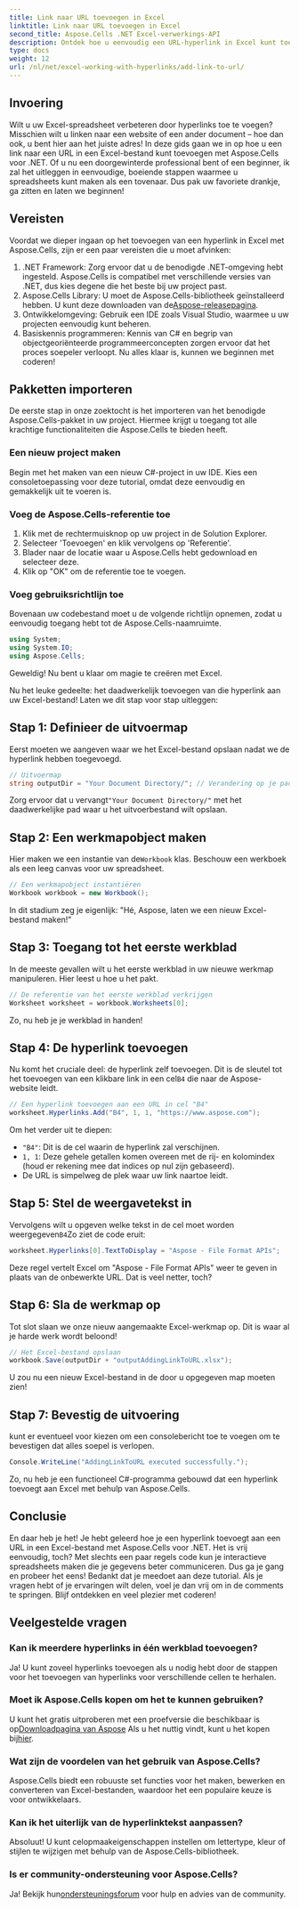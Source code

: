 ```yaml
---
title: Link naar URL toevoegen in Excel
linktitle: Link naar URL toevoegen in Excel
second_title: Aspose.Cells .NET Excel-verwerkings-API
description: Ontdek hoe u eenvoudig een URL-hyperlink in Excel kunt toevoegen met Aspose.Cells voor .NET met deze gedetailleerde tutorial. Stroomlijn uw spreadsheets.
type: docs
weight: 12
url: /nl/net/excel-working-with-hyperlinks/add-link-to-url/
---
```

## Invoering
Wilt u uw Excel-spreadsheet verbeteren door hyperlinks toe te voegen? Misschien wilt u linken naar een website of een ander document – hoe dan ook, u bent hier aan het juiste adres! In deze gids gaan we in op hoe u een link naar een URL in een Excel-bestand kunt toevoegen met Aspose.Cells voor .NET. Of u nu een doorgewinterde professional bent of een beginner, ik zal het uitleggen in eenvoudige, boeiende stappen waarmee u spreadsheets kunt maken als een tovenaar. Dus pak uw favoriete drankje, ga zitten en laten we beginnen!
## Vereisten
Voordat we dieper ingaan op het toevoegen van een hyperlink in Excel met Aspose.Cells, zijn er een paar vereisten die u moet afvinken:
1. .NET Framework: Zorg ervoor dat u de benodigde .NET-omgeving hebt ingesteld. Aspose.Cells is compatibel met verschillende versies van .NET, dus kies degene die het beste bij uw project past.
2. Aspose.Cells Library: U moet de Aspose.Cells-bibliotheek geïnstalleerd hebben. U kunt deze downloaden van de[Aspose-releasepagina](https://releases.aspose.com/cells/net/).
3. Ontwikkelomgeving: Gebruik een IDE zoals Visual Studio, waarmee u uw projecten eenvoudig kunt beheren.
4. Basiskennis programmeren: Kennis van C# en begrip van objectgeoriënteerde programmeerconcepten zorgen ervoor dat het proces soepeler verloopt.
Nu alles klaar is, kunnen we beginnen met coderen!
## Pakketten importeren
De eerste stap in onze zoektocht is het importeren van het benodigde Aspose.Cells-pakket in uw project. Hiermee krijgt u toegang tot alle krachtige functionaliteiten die Aspose.Cells te bieden heeft.
### Een nieuw project maken
Begin met het maken van een nieuw C#-project in uw IDE. Kies een consoletoepassing voor deze tutorial, omdat deze eenvoudig en gemakkelijk uit te voeren is.
### Voeg de Aspose.Cells-referentie toe
1. Klik met de rechtermuisknop op uw project in de Solution Explorer.
2. Selecteer 'Toevoegen' en klik vervolgens op 'Referentie'.
3. Blader naar de locatie waar u Aspose.Cells hebt gedownload en selecteer deze.
4. Klik op "OK" om de referentie toe te voegen.
### Voeg gebruiksrichtlijn toe
Bovenaan uw codebestand moet u de volgende richtlijn opnemen, zodat u eenvoudig toegang hebt tot de Aspose.Cells-naamruimte.
```csharp
using System;
using System.IO;
using Aspose.Cells;
```
Geweldig! Nu bent u klaar om magie te creëren met Excel.

Nu het leuke gedeelte: het daadwerkelijk toevoegen van die hyperlink aan uw Excel-bestand! Laten we dit stap voor stap uitleggen:
## Stap 1: Definieer de uitvoermap
Eerst moeten we aangeven waar we het Excel-bestand opslaan nadat we de hyperlink hebben toegevoegd. 
```csharp
// Uitvoermap
string outputDir = "Your Document Directory/"; // Verandering op je pad
```
 Zorg ervoor dat u vervangt`"Your Document Directory/"` met het daadwerkelijke pad waar u het uitvoerbestand wilt opslaan. 
## Stap 2: Een werkmapobject maken
 Hier maken we een instantie van de`Workbook` klas. Beschouw een werkboek als een leeg canvas voor uw spreadsheet.
```csharp
// Een werkmapobject instantiëren
Workbook workbook = new Workbook();
```
In dit stadium zeg je eigenlijk: "Hé, Aspose, laten we een nieuw Excel-bestand maken!"
## Stap 3: Toegang tot het eerste werkblad
In de meeste gevallen wilt u het eerste werkblad in uw nieuwe werkmap manipuleren. Hier leest u hoe u het pakt.
```csharp
// De referentie van het eerste werkblad verkrijgen
Worksheet worksheet = workbook.Worksheets[0];
```
Zo, nu heb je je werkblad in handen!
## Stap 4: De hyperlink toevoegen
Nu komt het cruciale deel: de hyperlink zelf toevoegen. Dit is de sleutel tot het toevoegen van een klikbare link in een cel`B4` die naar de Aspose-website leidt.
```csharp
// Een hyperlink toevoegen aan een URL in cel "B4"
worksheet.Hyperlinks.Add("B4", 1, 1, "https://www.aspose.com");
```
Om het verder uit te diepen:
- `"B4"`: Dit is de cel waarin de hyperlink zal verschijnen.
- `1, 1`: Deze gehele getallen komen overeen met de rij- en kolomindex (houd er rekening mee dat indices op nul zijn gebaseerd).
- De URL is simpelweg de plek waar uw link naartoe leidt.
## Stap 5: Stel de weergavetekst in
 Vervolgens wilt u opgeven welke tekst in de cel moet worden weergegeven`B4`Zo ziet de code eruit:
```csharp
worksheet.Hyperlinks[0].TextToDisplay = "Aspose - File Format APIs";
```
Deze regel vertelt Excel om "Aspose - File Format APIs" weer te geven in plaats van de onbewerkte URL. Dat is veel netter, toch?
## Stap 6: Sla de werkmap op
Tot slot slaan we onze nieuw aangemaakte Excel-werkmap op. Dit is waar al je harde werk wordt beloond!
```csharp
// Het Excel-bestand opslaan
workbook.Save(outputDir + "outputAddingLinkToURL.xlsx");
```
U zou nu een nieuw Excel-bestand in de door u opgegeven map moeten zien!
## Stap 7: Bevestig de uitvoering
kunt er eventueel voor kiezen om een consolebericht toe te voegen om te bevestigen dat alles soepel is verlopen.
```csharp
Console.WriteLine("AddingLinkToURL executed successfully.");
```
Zo, nu heb je een functioneel C#-programma gebouwd dat een hyperlink toevoegt aan Excel met behulp van Aspose.Cells.
## Conclusie
En daar heb je het! Je hebt geleerd hoe je een hyperlink toevoegt aan een URL in een Excel-bestand met Aspose.Cells voor .NET. Het is vrij eenvoudig, toch? Met slechts een paar regels code kun je interactieve spreadsheets maken die je gegevens beter communiceren. Dus ga je gang en probeer het eens!
Bedankt dat je meedoet aan deze tutorial. Als je vragen hebt of je ervaringen wilt delen, voel je dan vrij om in de comments te springen. Blijf ontdekken en veel plezier met coderen!
## Veelgestelde vragen
### Kan ik meerdere hyperlinks in één werkblad toevoegen?  
Ja! U kunt zoveel hyperlinks toevoegen als u nodig hebt door de stappen voor het toevoegen van hyperlinks voor verschillende cellen te herhalen.
### Moet ik Aspose.Cells kopen om het te kunnen gebruiken?  
 U kunt het gratis uitproberen met een proefversie die beschikbaar is op[Downloadpagina van Aspose](https://releases.aspose.com/) Als u het nuttig vindt, kunt u het kopen bij[hier](https://purchase.aspose.com/buy).
### Wat zijn de voordelen van het gebruik van Aspose.Cells?  
Aspose.Cells biedt een robuuste set functies voor het maken, bewerken en converteren van Excel-bestanden, waardoor het een populaire keuze is voor ontwikkelaars.
### Kan ik het uiterlijk van de hyperlinktekst aanpassen?  
Absoluut! U kunt celopmaakeigenschappen instellen om lettertype, kleur of stijlen te wijzigen met behulp van de Aspose.Cells-bibliotheek.
### Is er community-ondersteuning voor Aspose.Cells?  
 Ja! Bekijk hun[ondersteuningsforum](https://forum.aspose.com/c/cells/9) voor hulp en advies van de community.